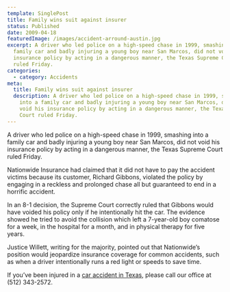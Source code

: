 ```yaml
---
template: SinglePost
title: Family wins suit against insurer
status: Published
date: 2009-04-18
featuredImage: /images/accident-arround-austin.jpg
excerpt: A driver who led police on a high-speed chase in 1999, smashing into a
  family car and badly injuring a young boy near San Marcos, did not void his
  insurance policy by acting in a dangerous manner, the Texas Supreme Court
  ruled Friday.
categories:
  - category: Accidents
meta:
  title: Family wins suit against insurer
  description: A driver who led police on a high-speed chase in 1999, smashing
    into a family car and badly injuring a young boy near San Marcos, did not
    void his insurance policy by acting in a dangerous manner, the Texas Supreme
    Court ruled Friday.
---
```

<!--StartFragment-->

A driver who led police on a high-speed chase in 1999, smashing into a family car and badly injuring a young boy near San Marcos, did not void his insurance policy by acting in a dangerous manner, the Texas Supreme Court ruled Friday.

Nationwide Insurance had claimed that it did not have to pay the accident victims because its customer, Richard Gibbons, violated the policy by engaging in a reckless and prolonged chase all but guaranteed to end in a horrific accident.

In an 8-1 decision, the Supreme Court correctly ruled that Gibbons would have voided his policy only if he intentionally hit the car. The evidence showed he tried to avoid the collision which left a 7-year-old boy comatose for a week, in the hospital for a month, and in physical therapy for five years.

Justice Willett, writing for the majority, pointed out that Nationwide’s position would jeopardize insurance coverage for common accidents, such as when a driver intentionally runs a red light or speeds to save time.

If you’ve been injured in a [car accident in Texas](/), please call our office at (512) 343-2572.

<!--EndFragment-->